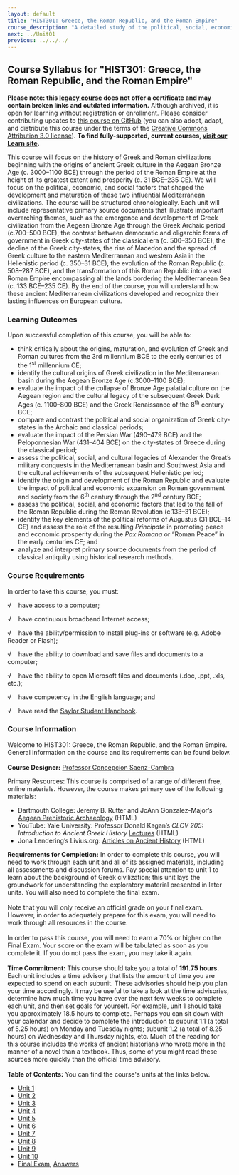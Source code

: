 ```yaml
---
layout: default
title: "HIST301: Greece, the Roman Republic, and the Roman Empire"
course_description: "A detailed study of the political, social, economic, and cultural history of the Greek and Roman civilizations from the first millennium BCE and to the first millennium CE, with special emphasis on their legacy to Western civilization."
next: ../Unit01
previous: ../../../
---
```

Course Syllabus for "HIST301: Greece, the Roman Republic, and the Roman Empire"
-------------------------------------------------------------------------------

**Please note: this [legacy course](https://sayloracademy.zendesk.com/hc/en-us/articles/206089967) does not offer a certificate and may contain 
broken links and outdated information.** Although archived, it is open 
for learning without registration or enrollment. Please consider contributing 
updates to [this course on GitHub](https://github.com/saylordotorg/course_hist301) 
(you can also adopt, adapt, and distribute this course under the terms of 
the [Creative Commons Attribution 3.0 license](http://creativecommons.org/licenses/by/3.0/)). **To find fully-supported, current courses, [visit our 
Learn site](https://learn.saylor.org).**

This course will focus on the history of Greek and Roman civilizations
beginning with the origins of ancient Greek culture in the Aegean Bronze
Age (c. 3000–1100 BCE) through the period of the Roman Empire at the
height of its greatest extent and prosperity (c. 31 BCE–235 CE). We will
focus on the political, economic, and social factors that shaped the
development and maturation of these two influential Mediterranean
civilizations. The course will be structured chronologically. Each unit
will include representative primary source documents that illustrate
important overarching themes, such as the emergence and development of
Greek civilization from the Aegean Bronze Age through the Greek Archaic
period (c.700–500 BCE), the contrast between democratic and oligarchic
forms of government in Greek city-states of the classical era (c.
500–350 BCE), the decline of the Greek city-states, the rise of Macedon
and the spread of Greek culture to the eastern Mediterranean and western
Asia in the Hellenistic period (c. 350–31 BCE), the evolution of the
Roman Republic (c. 508–287 BCE), and the transformation of this Roman
Republic into a vast Roman Empire encompassing all the lands bordering
the Mediterranean Sea (c. 133 BCE–235 CE). By the end of the course, you
will understand how these ancient Mediterranean civilizations developed
and recognize their lasting influences on European culture.

### Learning Outcomes

Upon successful completion of this course, you will be able to:  

-   think critically about the origins, maturation, and evolution of
    Greek and Roman cultures from the 3rd millennium BCE to the early
    centuries of the 1<sup>st</sup> millennium CE;
-   identify the cultural origins of Greek civilization in the
    Mediterranean basin during the Aegean Bronze Age (c.3000–1100 BCE);
-   evaluate the impact of the collapse of Bronze Age palatial culture
    on the Aegean region and the cultural legacy of the subsequent Greek
    Dark Ages (c. 1100–800 BCE) and the Greek Renaissance of the
    8<sup>th</sup> century BCE;
-   compare and contrast the political and social organization of Greek
    city-states in the Archaic and classical periods;
-   evaluate the impact of the Persian War (490–479 BCE) and the
    Peloponnesian War (431–404 BCE) on the city-states of Greece during
    the classical period;
-   assess the political, social, and cultural legacies of Alexander the
    Great’s military conquests in the Mediterranean basin and Southwest
    Asia and the cultural achievements of the subsequent Hellenistic
    period;
-   identify the origin and development of the Roman Republic and
    evaluate the impact of political and economic expansion on Roman
    government and society from the 6<sup>th</sup> century through the
    2<sup>nd</sup> century BCE;
-   assess the political, social, and economic factors that led to the
    fall of the Roman Republic during the Roman Revolution (c.133–31
    BCE);
-   identify the key elements of the political reforms of Augustus (31
    BCE–14 CE) and assess the role of the resulting *Principate* in
    promoting peace and economic prosperity during the *Pax Romana* or
    “Roman Peace” in the early centuries CE; and
-   analyze and interpret primary source documents from the period of
    classical antiquity using historical research methods.

### Course Requirements

In order to take this course, you must:  
  
 √    have access to a computer;  
  
 √    have continuous broadband Internet access;  
  
 √    have the ability/permission to install plug-ins or software (e.g.
Adobe Reader or Flash);  
  
 √    have the ability to download and save files and documents to a
computer;  
  
 √    have the ability to open Microsoft files and documents (.doc,
.ppt, .xls, etc.);  
  
 √    have competency in the English language; and  
  
 √    have read the [Saylor Student
Handbook](https://resources.saylor.org/wwwresources/archived/site/wp-content/uploads/2012/05/Saylor-StudentHandbook.pdf).

### Course Information

Welcome to HIST301: Greece, the Roman Republic, and the Roman Empire.
General information on the course and its requirements can be found
below.  
    
 **Course Designer:** [Professor Concepcion
Saenz-Cambra](http://www.saylor.org/faculty-o-t/#ProfessorConcepcionSaenzCambra)  
  
 Primary Resources: This course is comprised of a range of different
free, online materials. However, the course makes primary use of the
following materials:  

-   Dartmouth College: Jeremy B. Rutter and JoAnn Gonzalez-Major’s
    [Aegean Prehistoric
    Archaeology](http://www.dartmouth.edu/~prehistory/aegean/?page_id=104) (HTML)
-   YouTube: Yale University: Professor Donald Kagan’s *CLCV 205:
    Introduction to Ancient Greek History*
    [Lectures](http://www.youtube.com/watch?v=9FrHGAd_yto&feature=list_related&playnext=1&list=SP023BCE5134243987) (HTML)
-   Jona Lendering’s Livius.org: [Articles on Ancient
    History](http://www.livius.org/) (HTML)

**Requirements for Completion:** In order to complete this course, you
will need to work through each unit and all of its assigned materials,
including all assessments and discussion forums. Pay special attention
to unit 1 to learn about the background of Greek civilization; this unit
lays the groundwork for understanding the exploratory material presented
in later units. You will also need to complete the final exam.  
    
 Note that you will only receive an official grade on your final exam.
However, in order to adequately prepare for this exam, you will need to
work through all resources in the course.  
    
 In order to pass this course, you will need to earn a 70% or higher on
the Final Exam. Your score on the exam will be tabulated as soon as you
complete it. If you do not pass the exam, you may take it again.  
    
 **Time Commitment:** This course should take you a total of **191.75
hours.** Each unit includes a time advisory that lists the amount of
time you are expected to spend on each subunit. These advisories should
help you plan your time accordingly. It may be useful to take a look at
the time advisories, determine how much time you have over the next few
weeks to complete each unit, and then set goals for yourself. For
example, unit 1 should take you approximately 18.5 hours to complete.
Perhaps you can sit down with your calendar and decide to complete the
introduction to subunit 1.1 (a total of 5.25 hours) on Monday and
Tuesday nights; subunit 1.2 (a total of 8.25 hours) on Wednesday and
Thursday nights, etc. Much of the reading for this course includes the
works of ancient historians who wrote more in the manner of a novel than
a textbook. Thus, some of you might read these sources more quickly than
the official time advisory.  
    
**Table of Contents:** You can find the course's units at the links below.

- [Unit 1](https://legacy.saylor.org/hist301/Unit01/)
- [Unit 2](https://legacy.saylor.org/hist301/Unit02/)
- [Unit 3](https://legacy.saylor.org/hist301/Unit03/)
- [Unit 4](https://legacy.saylor.org/hist301/Unit04/)
- [Unit 5](https://legacy.saylor.org/hist301/Unit05/)
- [Unit 6](https://legacy.saylor.org/hist301/Unit06/)
- [Unit 7](https://legacy.saylor.org/hist301/Unit07/)
- [Unit 8](https://legacy.saylor.org/hist301/Unit08/)
- [Unit 9](https://legacy.saylor.org/hist301/Unit09/)
- [Unit 10](https://legacy.saylor.org/hist301/Unit10/)
- [Final Exam](http://saylordotorg.github.io/LegacyExams/HIST/HIST301/HIST301-FinalExam.html), [Answers](http://saylordotorg.github.io/LegacyExams/HIST/HIST301/HIST301-FinalExam-Answers.html)
